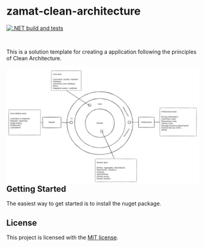 # zamat-clean-architecture

[![.NET build and tests](https://github.com/zamat/zamat-clean-architecture/actions/workflows/dotnet-build-and-tests.yml/badge.svg?branch=main)](https://github.com/zamat/zamat-clean-architecture/actions/workflows/dotnet-build-and-tests.yml)

<br/>

This is a solution template for creating a application following the principles of Clean Architecture. 

 <img align="left" src="https://raw.githubusercontent.com/zamat/zamat-clean-architecture/main/docs/clean-architecture-overview.png" />

## Getting Started

The easiest way to get started is to install the nuget package.

## License

This project is licensed with the [MIT license](LICENSE).
